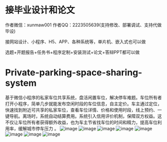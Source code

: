 # 接毕业设计和论文
作者微信：xunmaw001  作者QQ：2223505639(支持修改、部署调试、支持代做毕设)

接网站设计、小程序、H5、APP、各种系统等，单片机、嵌入式也可以做

选题+开题报告+任务书+程序定制+安装测试+论文+答辩PPT都可以做
# Private-parking-space-sharing-system
基于微信小程序的私家车位共享系统，盘活闲置车位，解决停车难题。车位所有者打开小程序，简单几步就能发布空闲时段的车位信息，自主定价。车主通过定位，快速找到附近可共享的私家车位，查看车位详情、价格和使用时段，线上预约、一键导航。离场时，系统自动结算费用。系统引入信用评价机制，保障双方权益。这不仅让车位所有者获得额外收益，也为车主节省找车位的时间和精力，提高车位利用率，缓解城市停车压力 。
![image](https://github.com/user-attachments/assets/b1b0d9c2-6034-45f6-8d1a-bd55304d0135)
![image](https://github.com/user-attachments/assets/aa3c0445-d5f0-439f-9356-1ce4f58c03df)
![image](https://github.com/user-attachments/assets/98b1f364-78d2-4a40-a840-abbb07f620aa)
![image](https://github.com/user-attachments/assets/0e89f448-9fba-4694-b075-09032b199838)
![image](https://github.com/user-attachments/assets/42f26304-2f31-40d0-a39f-bc9fb8c5081c)
![image](https://github.com/user-attachments/assets/0c509481-f97b-4209-b537-74da7c196fe2)
![image](https://github.com/user-attachments/assets/3ef2a2ea-d48f-4f0a-8a69-c48c874aee23)
![image](https://github.com/user-attachments/assets/3c73ef80-e0bf-4f97-8a62-e4beb1a20dcd)
